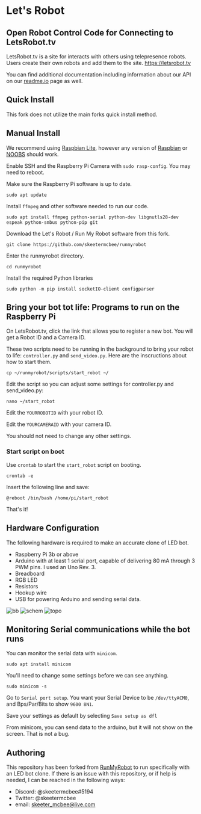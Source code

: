 # Let's Robot
## Open Robot Control Code for Connecting to LetsRobot.tv
LetsRobot.tv is a site for interacts with others using telepresence robots. Users create their own robots and add them to the site.
https://letsrobot.tv

You can find additional documentation including information about our API on our [readme.io](letsrobot.readme.io) page as well.

## Quick Install
This fork does not utilize the main forks quick install method.

## Manual Install
We recommend using [Raspbian Lite](https://www.raspberrypi.org/downloads/raspbian/), however any version of [Raspbian](https://www.raspberrypi.org/downloads/raspbian/) or [NOOBS](https://www.raspberrypi.org/downloads/noobs/) should work.

Enable SSH and the Raspberry Pi Camera with `sudo rasp-config`. You may need to reboot.

Make sure the Raspberry Pi software is up to date.
```
sudo apt update
```
Install `ffmpeg` and other software needed to run our code.
```
sudo apt install ffmpeg python-serial python-dev libgnutls28-dev espeak python-smbus python-pip git
```
Download the Let's Robot / Run My Robot software from this fork.
```
git clone https://github.com/skeetermcbee/runmyrobot
```
Enter the runmyrobot directory.
```
cd runmyrobot
```
Install the required Python libraries
```
sudo python -m pip install socketIO-client configparser
```
## Bring your bot tot life: Programs to run on the Raspberry Pi
On LetsRobot.tv, click the link that allows you to register a new bot. You will get a Robot ID and a Camera ID.

These two scripts need to be running in the background to bring your robot to life: `controller.py` and `send_video.py`. Here are the inscructions about how to start them.
```
cp ~/runmyrobot/scripts/start_robot ~/
```
Edit the script so you can adjust some settings for controller.py and send_video.py:
```
nano ~/start_robot
```
Edit the `YOURROBOTID` with your robot ID.

Edit the `YOURCAMERAID` with your camera ID.

You should not need to change any other settings.

### Start script on boot
Use `crontab` to start the `start_robot` script on booting.
```
crontab -e
```
Insert the following line and save:
```
@reboot /bin/bash /home/pi/start_robot
```
That's it!

## Hardware Configuration
The following hardware is required to make an accurate clone of LED bot.
- Raspberry Pi 3b or above
- Arduino with at least 1 serial port, capable of delivering 80 mA through 3 PWM pins. I used an Uno Rev. 3.
- Breadboard
- RGB LED
- Resistors
- Hookup wire
- USB for powering Arduino and sending serial data.

![bb](https://raw.githubusercontent.com/skeetermcbee/runmyrobot/master/images/Arduino_LED_Bot_bb.png)
![schem](https://raw.githubusercontent.com/skeetermcbee/runmyrobot/master/images/Arduino_LED_Bot_schem.png)
![topo](https://raw.githubusercontent.com/skeetermcbee/runmyrobot/master/images/LED_Bot_topology)

## Monitoring Serial communications while the bot runs
You can monitor the serial data with `minicom`. 
```
sudo apt install minicom
```
You'll need to change some settings before we can see anything.
```
sudo minicom -s
```
Go to `Serial port setup`. You want your Serial Device to be `/dev/ttyACM0`, and Bps/Par/Bits to show `9600 8N1`.

Save your settings as default by selecting `Save setup as dfl`

From minicom, you can send data to the arduino, but it will not show on the screen. That is not a bug.

## Authoring
This repository has been forked from [RunMyRobot](https://www.github.com/runmyrobot/runmyrobot) to run specifically with an LED bot clone. If there is an issue with this repository, or if help is needed, I can be reached in the following ways:
- Discord: @skeetermcbee#5194
- Twitter: @skeetermcbee
- email: skeeter_mcbee@live.com
